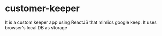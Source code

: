 # customer-keeper
It is a custom keeper app using ReactJS that mimics google keep. It uses browser's local DB as storage
